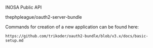INOSA Public API

thephpleague/oauth2-server-bundle

Commands for creation of a new application can be found here:
```
https://github.com/trikoder/oauth2-bundle/blob/v3.x/docs/basic-setup.md
```


